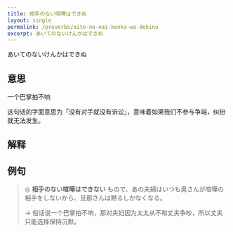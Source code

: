 ```yaml
---
title: 相手のない喧嘩はできぬ
layout: single
permalink: /proverbs/aite-no-nai-kenka-wa-dekinu
excerpt: あいてのないけんかはできぬ
---
```


あいてのないけんかはできぬ

## 意思

一个巴掌拍不响

这句话的字面意思为「没有对手就没有诉讼」，意味着如果我们不参与争端，纠纷就无法发生。

## 解释

## 例句

> ◎ **相手のない喧嘩はできない** もので、あの夫婦はいつも奥さんが喧嘩の相手をしないから、旦那さんは黙るしかなくなる。
>
> → 俗话说一个巴掌拍不响，那对夫妇因为太太从不和丈夫争吵，所以丈夫只能选择保持沉默。

